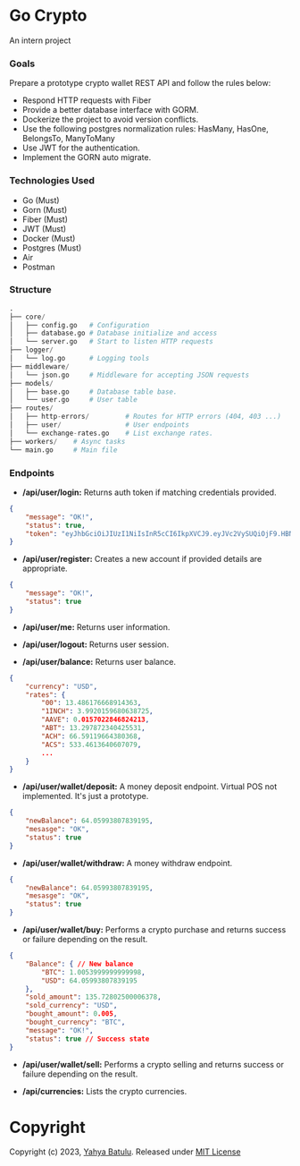 # Go Crypto
An intern project

### Goals
Prepare a prototype crypto wallet REST API and follow the rules below: 

* Respond HTTP requests with Fiber
* Provide a better database interface with GORM.
* Dockerize the project to avoid version conflicts.
* Use the following postgres normalization rules: HasMany, HasOne, BelongsTo, ManyToMany
* Use JWT for the authentication.
* Implement the GORN auto migrate.

### Technologies Used
* Go (Must)
* Gorn (Must)
* Fiber (Must)
* JWT (Must)
* Docker (Must)
* Postgres (Must)
* Air
* Postman

### Structure
```py
.
├── core/ 
│   ├── config.go   # Configuration
│   ├── database.go # Database initialize and access
│   └── server.go   # Start to listen HTTP requests
├── logger/
│   └── log.go      # Logging tools
├── middleware/
│   └── json.go     # Middleware for accepting JSON requests
├── models/
│   ├── base.go     # Database table base.
│   └── user.go     # User table
├── routes/
│   ├── http-errors/         # Routes for HTTP errors (404, 403 ...) 
│   ├── user/                # User endpoints
│   └── exchange-rates.go    # List exchange rates.
├── workers/    # Async tasks
└── main.go     # Main file
```

### Endpoints
* **/api/user/login:** Returns auth token if matching credentials provided.
```json
{
    "message": "OK!",
    "status": true,
    "token": "eyJhbGciOiJIUzI1NiIsInR5cCI6IkpXVCJ9.eyJVc2VySUQiOjF9.HBNfNTMv3Jd9Wf-m3v6buHgGLQL0Srl8zwGro8JHcO4"
}
```

* **/api/user/register:** Creates a new account if provided details are appropriate.
```json
{
    "message": "OK!",
    "status": true
}
```

* **/api/user/me:** Returns user information.

* **/api/user/logout:** Returns user session.

* **/api/user/balance:** Returns user balance.
```json
{
    "currency": "USD",
    "rates": {
        "00": 13.486176668914363,
        "1INCH": 3.9920159680638725,
        "AAVE": 0.0157022846824213,
        "ABT": 13.297872340425531,
        "ACH": 66.59119664380368,
        "ACS": 533.4613640607079,
        ...
    }
}
```

* **/api/user/wallet/deposit:** A money deposit endpoint. Virtual POS not implemented. It's just a prototype.
```json
{
    "newBalance": 64.05993807839195,
    "mesasge": "OK",
    "status": true
}
```

* **/api/user/wallet/withdraw:** A money withdraw endpoint.
```json
{
    "newBalance": 64.05993807839195,
    "mesasge": "OK",
    "status": true
}
```

* **/api/user/wallet/buy:** Performs a crypto purchase and returns success or failure depending on the result.
```json
{
    "Balance": { // New balance
        "BTC": 1.0053999999999998,
        "USD": 64.05993807839195
    },
    "sold_amount": 135.72802500006378,
    "sold_currency": "USD",
    "bought_amount": 0.005,
    "bought_currency": "BTC",
    "message": "OK!",
    "status": true // Success state
}
```

* **/api/user/wallet/sell:** Performs a crypto selling and returns success or failure depending on the result.


* **/api/currencies:** Lists the crypto currencies.

# Copyright
Copyright (c) 2023, [Yahya Batulu](https://www.yahyabatulu.com). Released under [MIT License](LICENSE)